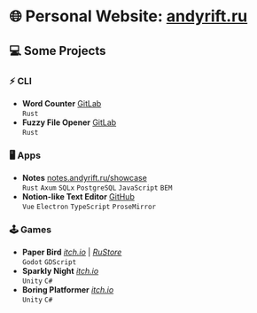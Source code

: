 # 🌐 **Personal Website**: [**andyrift.ru**](https://andyrift.ru)

## 💻 Some Projects

### ⚡ CLI

- **Word Counter** [GitLab](https://gitlab.com/andyrift/rs-count)<br>
`Rust`
- **Fuzzy File Opener** [GitLab](https://gitlab.com/andyrift/fuzzy-open)<br>
`Rust`

### 🖥️ Apps

- **Notes** [notes.andyrift.ru/showcase](https://notes.andyrift.ru/showcase)<br>
`Rust` `Axum` `SQLx` `PostgreSQL` `JavaScript` `BEM`
- **Notion-like Text Editor** [GitHub](https://github.com/andyrift/electron-text-editor)<br>
`Vue` `Electron` `TypeScript` `ProseMirror`

### 🕹️ Games

- **Paper Bird** [_itch.io_](https://andyrift.itch.io/paper-bird) | [_RuStore_](https://apps.rustore.ru/app/ru.andyrift.paperbird)<br>
`Godot` `GDScript`
- **Sparkly Night** [_itch.io_](https://andyrift.itch.io/sparkly-night)<br>
`Unity` `C#`
- **Boring Platformer** [_itch.io_](https://andyrift.itch.io/boring-platformer)<br>
`Unity` `C#`
